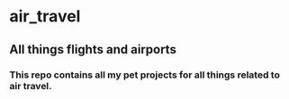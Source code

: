 # air_travel
## All things flights and airports

###  This repo contains all my pet projects for all things related to air travel.
